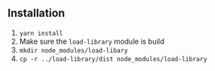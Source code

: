 ## Installation

1. `yarn install`
2. Make sure the `load-library` module is build
3. `mkdir node_modules/load-libary`
4. `cp -r ../load-library/dist node_modules/load-library`
